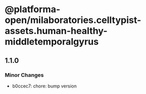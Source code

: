# @platforma-open/milaboratories.celltypist-assets.human-healthy-middletemporalgyrus

## 1.1.0

### Minor Changes

- b0ccec7: chore: bump version
